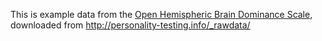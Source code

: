 
This is example data from the [Open Hemispheric Brain Dominance Scale](http://personality-testing.info/tests/OHBDS/), downloaded from 
<http://personality-testing.info/_rawdata/>
